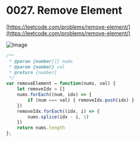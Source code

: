 # 0027. Remove Element

[https://leetcode.com/problems/remove-element/](https://leetcode.com/problems/remove-element/)

![Image](https://i.imgur.com/j6HQnDj.png)

```javascript
/**
 * @param {number[]} nums
 * @param {number} val
 * @return {number}
 */
var removeElement = function(nums, val) {
    let removeIdx = []
    nums.forEach((num, idx) => {
        if (num === val) { removeIdx.push(idx) }
    })
    removeIdx.forEach((idx, i) => {
        nums.splice(idx - i, 1)
    })
    return nums.length
};
```
